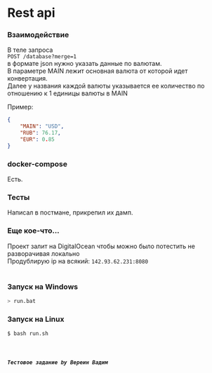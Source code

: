 # Rest api

### Взаимодействие
В теле запроса  
`POST /database?merge=1`     
в формате json нужно указать данные по валютам.   
В параметре MAIN лежит основная валюта от которой идет конвертация.  
Далее у названия каждой валюты указывается ее количество по отношению к 1 единицы валюты в MAIN

Пример:
```json
{
    "MAIN": "USD",
    "RUB": 76.17,
    "EUR": 0.85
}
```

### docker-compose
Есть.
### Тесты
Написал в постмане, прикрепил их дамп. 

### Еще кое-что...
Проект залит на DigitalOcean чтобы можно было потестить не разворачивая локально  
Продублирую ip на всякий: `142.93.62.231:8080`
<br><br>

### Запуск на Windows
```sh
> run.bat
```
### Запуск на Linux
```sh
$ bash run.sh
```
<br>

##### `Тестовое задание by Вереин Вадим`